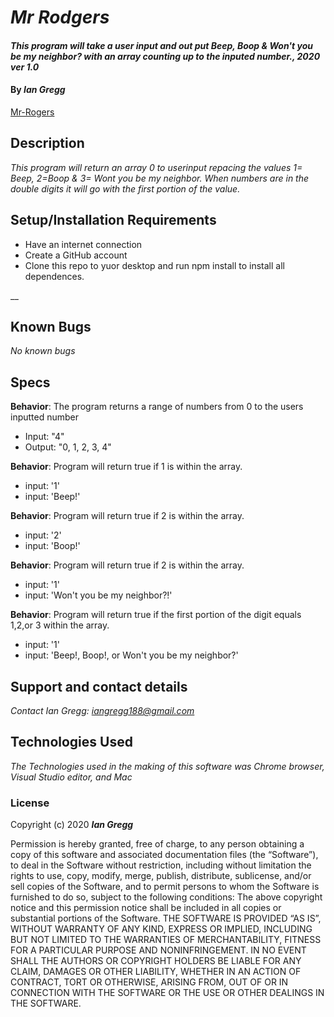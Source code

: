 # _Mr Rodgers_

#### _This program will take a user input and out put Beep, Boop & Won't you be my neighbor? with an array counting up to the inputed number., 2020 ver 1.0_

#### By _Ian Gregg_
[Mr-Rogers](https://github.com/oldgregg89/Mr-Rogers)


## Description

_This program will return an array 0 to userinput  repacing the values 1= Beep, 2=Boop & 3= Wont you be my neighbor. When numbers are in the double digits it will go with the first portion of the value._

## Setup/Installation Requirements


* Have an internet connection 
* Create a GitHub account
* Clone this repo to yuor desktop and run npm install to install all dependences.

__

## Known Bugs

_No known bugs_

## Specs

**Behavior**: The program returns a range of numbers from 0 to the users inputted number
* Input: "4"
* Output: "0, 1, 2, 3, 4"

**Behavior**: Program will return true if 1 is within the array.
* input: '1'
* input: 'Beep!'

**Behavior**: Program will return true if 2 is within the array.
* input: '2'
* input: 'Boop!'

**Behavior**: Program will return true if 2 is within the array.
* input: '1'
* input: 'Won't you be my neighbor?!'

**Behavior**: Program will return true if the first portion of the digit equals 1,2,or 3 within the array.
* input: '1'
* input: 'Beep!, Boop!, or Won't you be my neighbor?'

## Support and contact details

_Contact Ian Gregg: <iangregg188@gmail.com>_

## Technologies Used

_The Technologies used in the making of this software was Chrome browser, Visual Studio editor, and Mac_

### License

Copyright (c) 2020 **_Ian Gregg_**

Permission is hereby granted, free of charge, to any person obtaining a copy of this software and associated documentation files (the “Software”), to deal in the Software without restriction, including without limitation the rights to use, copy, modify, merge, publish, distribute, sublicense, and/or sell copies of the Software, and to permit persons to whom the Software is furnished to do so, subject to the following conditions:
The above copyright notice and this permission notice shall be included in all copies or substantial portions of the Software.
THE SOFTWARE IS PROVIDED “AS IS”, WITHOUT WARRANTY OF ANY KIND, EXPRESS OR IMPLIED, INCLUDING BUT NOT LIMITED TO THE WARRANTIES OF MERCHANTABILITY, FITNESS FOR A PARTICULAR PURPOSE AND NONINFRINGEMENT. IN NO EVENT SHALL THE AUTHORS OR COPYRIGHT HOLDERS BE LIABLE FOR ANY CLAIM, DAMAGES OR OTHER LIABILITY, WHETHER IN AN ACTION OF CONTRACT, TORT OR OTHERWISE, ARISING FROM, OUT OF OR IN CONNECTION WITH THE SOFTWARE OR THE USE OR OTHER DEALINGS IN THE SOFTWARE.

